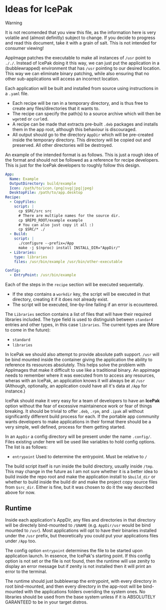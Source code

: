 # Ideas for IcePak

> [!WARNING]
> It is not recomended that you view this file, as the information here is very volatile and (almost definitly) subject to change. If you decide to progress and read this document, take it with a grain of salt. This is not intended for consumer viewing!

AppImage patches the executable to make all instances of `/usr` point to `././`. Instead of IcePak doing it this way, we can just put the application in a (bubblewrapped) environment that has `/usr` pointing to our desired location. This way we can eliminate binary patching, while also ensuring that no other sub-applications will access an incorrect location.

Each application will be built and installed from source using instructions in a `.yaml` file.
 - Each recipe will be ran in a temporary directory, and is thus free to create any files/directories that it wants to.
 - The recipe can specify the path(s) to a source archive which will then be `wget`ed or `curl`ed.
 - A recipe can be made that extracts pre-built `.deb` packages and installs them in the app root, although this behaviour is discouraged.
 - All output should go to the directory `AppDir` which will be pre-created inside the temporary directory. This directory will be copied out and preserved. All other directories will be destroyed.

An example of the intended format is as follows. This is just a rough idea of the format and should not be followed as a reference for recipe developers. This is just for the IcePak developers to roughly follow this design.

```yaml
App:
  Name: Example
  OutputDirectory: build/example
  Icon: /path/to/icon.(png|svg|jpg|jpeg)
  DesktopFile: /path/to/app.desktop
Recipe:
  - CopyFiles:
	script: |
      cp $SRC/src src
      # There are multiple names for the source dir.
      cp $REPO_ROOT/example example
      # You can also just copy it all :)
      cp $SRC/* ./
  - Build:
    script: |
	  ./configure --prefix=/App
	  make -j $(nproc) install INSTALL_DIR="AppDir/"
  - Libraries:
    type: libraries
	files: /usr/bin/example /usr/bin/other-executable

Config:
  - EntryPoint: /usr/bin/example
```

Each of the steps in the `recipe` section will be executed sequentally.
 - If the step contains a `workdir` key, the script will be executed in that directory,
  creating it if it does not already exist.
 - The script will be executed, line-by-line failing if an error is ecountered.

The `Libraries` section contains a list of files that will have their required libraries included.
The type field is used to distinguish between `standard` entries and other types, in this case `libraries`. The current types are (More to come in the future):
 - `standard`
 - `libraries`

In IcePak we should also attempt to provide absolute path support. `/usr` will be bind mounted inside the container giving the application the ability to reference its resources absolutely.
This helps solve the problem with AppImages that make it difficult to use like a traditional binary. An appimage needs to remember where it was executed from to access any resources, wheras with an IcePak, an application knows it will always be at `/usr` (Although, optionally, an application could have all it's data at `/App` for instance.)

IcePak should make it very easy for a team of developers to have an **IcePak** option without the fear of excessive maintainence work or fear of things breaking. It should be trivial to offer `.deb`, `.rpm`, and `.ipak` all without significantly different build process for each. If the portable app community wants developers to make applications in their format there should be a very simple, well defined, process for them getting started.

In an `AppDir` a config directory will be present under the name `.config/`. Files existing under here will be used like variables to hold config options. The list is as follows:
 - `entrypoint` Used to determine the entrypoint. Must be relative to `/`


The build script itself is run inside the build directory, usually inside `/tmp`. This may change in the future as I am not sure whether it is a better idea to build inside the repo root and make the application install to `$build_dir` or whether to build inside the build dir and make the project copy source files from `$src_dir`. Either is fine, but it was chosen to do it the way described above for now.

## Runtime

Inside each application's AppDir, any files and directories in that directory will be directely bind-mounted to `/$NAME` (e.g. `AppDir/usr` would be bind mounted to `/usr`). Most applications will opt to have their binaries installed under the `/usr` prefix, but theoretically you could put your applications files under `/App` too.

The config option `entrypoint` determines the file to be started upon application launch. In essence, the IcePak's starting point. If this config option is not set or the file is not found, then the runtime will use zenity to display an error message but if zenity is not installed then it will print an error to the terminal.

The runtime should just bubblewrap the entrypoint, with every directory in root bind-mounted, and then every directory in the app-root will be bind-mounted with the applications folders overiding the system ones. No libraries should be used from the base system unless if it is ABSOLUTELY GARANTEED to be in your target distros.